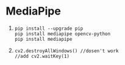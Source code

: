 # MediaPipe

1. ```
   pip install --upgrade pip
   pip install mediapipe opencv-python
   pip install mediapipe
   ```

   

2. ```
   cv2.destroyAllWindows() //dosen't work
   //add cv2.waitKey(1)
   ```

